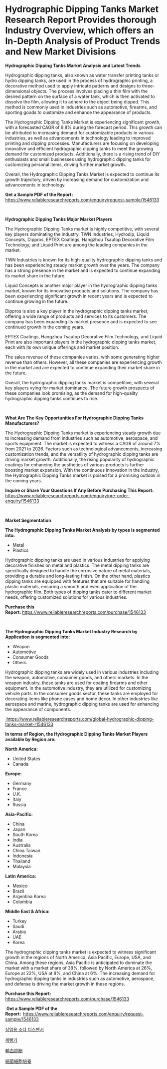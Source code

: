 <p><h1>Hydrographic Dipping Tanks Market Research Report Provides thorough Industry Overview, which offers an In-Depth Analysis of Product Trends and New Market Divisions</h1></p><p><strong>Hydrographic Dipping Tanks Market Analysis and Latest Trends</strong></p>
<p><p>Hydrographic dipping tanks, also known as water transfer printing tanks or hydro dipping tanks, are used in the process of hydrographic printing, a decorative method used to apply intricate patterns and designs to three-dimensional objects. The process involves placing a thin film with the desired pattern on the surface of a water tank, which is then activated to dissolve the film, allowing it to adhere to the object being dipped. This method is commonly used in industries such as automotive, firearms, and sporting goods to customize and enhance the appearance of products.</p><p>The Hydrographic Dipping Tanks Market is experiencing significant growth, with a forecasted CAGR of 9.8% during the forecast period. This growth can be attributed to increasing demand for customizable products in various industries, as well as advancements in technology leading to improved printing and dipping processes. Manufacturers are focusing on developing innovative and efficient hydrographic dipping tanks to meet the growing demand for customized products. Additionally, there is a rising trend of DIY enthusiasts and small businesses using hydrographic dipping tanks for customizing personal items, driving further market growth.</p><p>Overall, the Hydrographic Dipping Tanks Market is expected to continue its growth trajectory, driven by increasing demand for customization and advancements in technology.</p></p>
<p><strong>Get a Sample PDF of the Report:&nbsp;</strong> <a href="https://www.reliableresearchreports.com/enquiry/request-sample/1546133">https://www.reliableresearchreports.com/enquiry/request-sample/1546133</a></p>
<p>&nbsp;</p>
<p><strong>Hydrographic Dipping Tanks Major Market Players</strong></p>
<p><p>The Hydrographic Dipping Tanks market is highly competitive, with several key players dominating the industry. TWN Industries, Hydrodip, Liquid Concepts, Dippros, EPTEX Coatings, Hangzhou Tsautop Decorative Film Technology, and Liquid Print are among the leading companies in the market.</p><p>TWN Industries is known for its high-quality hydrographic dipping tanks and has been experiencing steady market growth over the years. The company has a strong presence in the market and is expected to continue expanding its market share in the future.</p><p>Liquid Concepts is another major player in the hydrographic dipping tanks market, known for its innovative products and solutions. The company has been experiencing significant growth in recent years and is expected to continue growing in the future.</p><p>Dippros is also a key player in the hydrographic dipping tanks market, offering a wide range of products and services to its customers. The company has been expanding its market presence and is expected to see continued growth in the coming years.</p><p>EPTEX Coatings, Hangzhou Tsautop Decorative Film Technology, and Liquid Print are also important players in the hydrographic dipping tanks market, each with its own unique offerings and market position.</p><p>The sales revenue of these companies varies, with some generating higher revenue than others. However, all these companies are experiencing growth in the market and are expected to continue expanding their market share in the future.</p><p>Overall, the hydrographic dipping tanks market is competitive, with several key players vying for market dominance. The future growth prospects of these companies look promising, as the demand for high-quality hydrographic dipping tanks continues to rise.</p></p>
<p>&nbsp;</p>
<p><strong>What Are The Key Opportunities For Hydrographic Dipping Tanks Manufacturers?</strong></p>
<p><p>The Hydrographic Dipping Tanks market is experiencing steady growth due to increasing demand from industries such as automotive, aerospace, and sports equipment. The market is expected to witness a CAGR of around 7% from 2021 to 2026. Factors such as technological advancements, increasing customization trends, and the versatility of hydrographic dipping tanks are driving market growth. Additionally, the rising popularity of hydrographic coatings for enhancing the aesthetics of various products is further boosting market expansion. With the continuous innovation in the industry, the Hydrographic Dipping Tanks market is poised for a promising outlook in the coming years.</p></p>
<p><strong>Inquire or Share Your Questions If Any Before Purchasing This Report:</strong> <a href="https://www.reliableresearchreports.com/enquiry/pre-order-enquiry/1546133">https://www.reliableresearchreports.com/enquiry/pre-order-enquiry/1546133</a></p>
<p>&nbsp;</p>
<p><strong>Market Segmentation</strong></p>
<p><strong>The Hydrographic Dipping Tanks Market Analysis by types is segmented into:</strong></p>
<p><ul><li>Metal</li><li>Plastics</li></ul></p>
<p><p>Hydrographic dipping tanks are used in various industries for applying decorative finishes on metal and plastics. The metal dipping tanks are specifically designed to handle the corrosive nature of metal materials, providing a durable and long-lasting finish. On the other hand, plastics dipping tanks are equipped with features that are suitable for handling plastic materials, ensuring a smooth and even application of the hydrographic film. Both types of dipping tanks cater to different market needs, offering customized solutions for various industries.</p></p>
<p><strong>Purchase this Report:&nbsp;</strong><a href="https://www.reliableresearchreports.com/purchase/1546133">https://www.reliableresearchreports.com/purchase/1546133</a></p>
<p>&nbsp;</p>
<p><strong>The Hydrographic Dipping Tanks Market Industry Research by Application is segmented into:</strong></p>
<p><ul><li>Weapon</li><li>Automotive</li><li>Consumer Goods</li><li>Others</li></ul></p>
<p><p>Hydrographic dipping tanks are widely used in various industries including the weapon, automotive, consumer goods, and others markets. In the weapon industry, these tanks are used for coating firearms and other equipment. In the automotive industry, they are utilized for customizing vehicle parts. In the consumer goods sector, these tanks are employed for decorating items like phone cases and home decor. In other industries like aerospace and marine, hydrographic dipping tanks are used for enhancing the appearance of components.</p></p>
<p><a href="https://www.reliableresearchreports.com/global-hydrographic-dipping-tanks-market-r1546133">&nbsp;https://www.reliableresearchreports.com/global-hydrographic-dipping-tanks-market-r1546133</a></p>
<p><strong>In terms of Region, the Hydrographic Dipping Tanks Market Players available by Region are:</strong></p>
<p>
    <p> <strong> North America: </strong>
        <ul>
            <li>United States</li>
            <li>Canada</li>
        </ul>
        </p> 
    <p> <strong> Europe: </strong>
        <ul>
            <li>Germany</li>
            <li>France</li>
            <li>U.K.</li>
            <li>Italy</li>
            <li>Russia</li>
        </ul>
        </p> 
    <p> <strong> Asia-Pacific: </strong>
        <ul>
            <li>China</li>
            <li>Japan</li>
            <li>South Korea</li>
            <li>India</li>
            <li>Australia</li>
            <li>China Taiwan</li>
            <li>Indonesia</li>
            <li>Thailand</li>
            <li>Malaysia</li>
        </ul>
        </p> 
    <p> <strong> Latin America: </strong>
        <ul>
            <li>Mexico</li>
            <li>Brazil</li>
            <li>Argentina Korea</li>
            <li>Colombia</li>
        </ul>
        </p> 
    <p> <strong> Middle East & Africa: </strong>
        <ul>
            <li>Turkey</li>
            <li>Saudi</li>
            <li>Arabia</li>
            <li>UAE</li>
            <li>Korea</li>
        </ul>
    </p>
    </p>
<p><p>The hydrographic dipping tanks market is expected to witness significant growth in the regions of North America, Asia Pacific, Europe, USA, and China. Among these regions, Asia Pacific is anticipated to dominate the market with a market share of 38%, followed by North America at 26%, Europe at 22%, USA at 8%, and China at 6%. The increasing demand for hydrographic dipping tanks in industries such as automotive, aerospace, and defense is driving the market growth in these regions.</p></p>
<p><strong>Purchase this Report: </strong><a href="https://www.reliableresearchreports.com/purchase/1546133">https://www.reliableresearchreports.com/purchase/1546133</a></p>
<p>&nbsp;<strong>Get a Sample PDF of the Report:&nbsp;&nbsp;</strong><a href="https://www.reliableresearchreports.com/enquiry/request-sample/1546133">https://www.reliableresearchreports.com/enquiry/request-sample/1546133</a></p>
<p><strong></strong></p>
<p><p><a href="https://medium.com/@bruceabernathy2022/%EC%BB%A4%EB%A8%B8%EC%85%9C-%EC%86%8C%EB%8B%A4-%EB%94%94%EC%8A%A4%ED%8E%9C%EC%84%9C-%EC%8B%9C%EC%9E%A5-%EA%B7%9C%EB%AA%A8-%EB%B0%8F-%EC%8B%9C%EC%9E%A5-%ED%8A%B8%EB%A0%8C%EB%93%9C-%EC%82%B0%EC%97%85-%EC%A0%84%EB%B0%98%EC%9A%94%EC%95%BD-2024%EB%85%84%EB%B6%80%ED%84%B0-2031%EB%85%84-dcf565a9e02e">상업용 소다 디스펜서</a></p><p><a href="https://medium.com/@minimini78678/%EB%B9%B5-%EC%A0%9C%EC%A1%B0%EA%B8%B0-%EC%8B%9C%EC%9E%A5-%EC%A0%90%EC%9C%A0%EC%9C%A8-%EB%B3%80%ED%99%94-%EB%B0%8F-%EC%8B%9C%EC%9E%A5-%EC%84%B1%EC%9E%A5-%ED%8A%B8%EB%A0%8C%EB%93%9C-2024-2031-bf46a1a52a9a">제빵기</a></p><p><a href="https://medium.com/@karinaokon69/%E8%A1%80%E6%B6%B2%E8%BC%B8%E8%A1%80%E8%A8%BA%E6%96%AD%E5%B8%82%E5%A0%B4-%E7%AB%B6%E4%BA%89%E5%88%86%E6%9E%90-%E5%B8%82%E5%A0%B4%E5%8B%95%E5%90%91-2031%E5%B9%B4%E3%81%BE%E3%81%A7%E3%81%AE%E4%BA%88%E6%B8%AC-20d54c30f265">輸血診断</a></p><p><a href="https://medium.com/@candiceveum_27405/%E7%B4%B0%E8%8F%8C%E7%B4%B0%E8%83%9E%E5%9F%B9%E9%A4%8A%E5%B8%82%E5%A0%B4-%E6%8E%A2%E7%B4%A2%E5%B8%82%E5%A0%B4%E4%BB%BD%E9%A1%8D-%E5%B8%82%E5%A0%B4%E8%B6%A8%E5%8B%A2%E5%92%8C%E6%9C%AA%E4%BE%86%E5%A2%9E%E9%95%B7-82ccde0e7e15">細菌細胞培養</a></p></p>